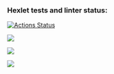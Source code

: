 ### Hexlet tests and linter status:
[![Actions Status](https://github.com/Walle1997/frontend-project-46/actions/workflows/hexlet-check.yml/badge.svg)](https://github.com/Walle1997/frontend-project-46/actions)

<a href="https://asciinema.org/a/QxvIbrfPuTm3VflMpUrH8gY14" target="_blank"><img src="https://asciinema.org/a/QxvIbrfPuTm3VflMpUrH8gY14.svg" /></a>


<a href="https://asciinema.org/a/20RHOSN51XvGdZWAGEkrlKs0S" target="_blank"><img src="https://asciinema.org/a/20RHOSN51XvGdZWAGEkrlKs0S.svg" /></a>

<a href="https://asciinema.org/a/Bhqnek1AD1oGjIxfEZdkYbb0t" target="_blank"><img src="https://asciinema.org/a/Bhqnek1AD1oGjIxfEZdkYbb0t.svg" /></a>